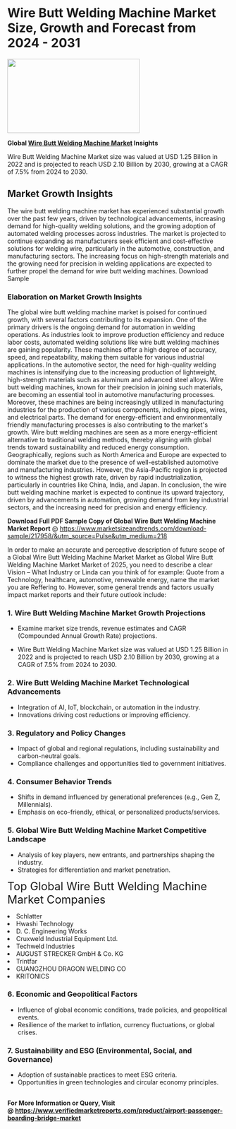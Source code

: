 <H1>Wire Butt Welding Machine Market Size, Growth and Forecast from 2024 - 2031</H1><img class="aligncenter size-medium wp-image-584254" src="https://thirdeyenews.in/wp-content/uploads/2024/09/Global-Market-Research-300x168.jpeg" alt="" width="300" height="168" /><p><strong>Global&nbsp;<a href="https://www.marketsizeandtrends.com/download-sample/217958/&amp;utm_source=Pulse&amp;utm_medium=218">Wire Butt Welding Machine Market</a> Insights</strong></p><p>Wire Butt Welding Machine Market size was valued at USD 1.25 Billion in 2022 and is projected to reach USD 2.10 Billion by 2030, growing at a CAGR of 7.5% from 2024 to 2030.</p><p><h2>Market Growth Insights</h2> The wire butt welding machine market has experienced substantial growth over the past few years, driven by technological advancements, increasing demand for high-quality welding solutions, and the growing adoption of automated welding processes across industries. The market is projected to continue expanding as manufacturers seek efficient and cost-effective solutions for welding wire, particularly in the automotive, construction, and manufacturing sectors. The increasing focus on high-strength materials and the growing need for precision in welding applications are expected to further propel the demand for wire butt welding machines. Download Sample <h3>Elaboration on Market Growth Insights</h3> The global wire butt welding machine market is poised for continued growth, with several factors contributing to its expansion. One of the primary drivers is the ongoing demand for automation in welding operations. As industries look to improve production efficiency and reduce labor costs, automated welding solutions like wire butt welding machines are gaining popularity. These machines offer a high degree of accuracy, speed, and repeatability, making them suitable for various industrial applications. In the automotive sector, the need for high-quality welding machines is intensifying due to the increasing production of lightweight, high-strength materials such as aluminum and advanced steel alloys. Wire butt welding machines, known for their precision in joining such materials, are becoming an essential tool in automotive manufacturing processes. Moreover, these machines are being increasingly utilized in manufacturing industries for the production of various components, including pipes, wires, and electrical parts. The demand for energy-efficient and environmentally friendly manufacturing processes is also contributing to the market's growth. Wire butt welding machines are seen as a more energy-efficient alternative to traditional welding methods, thereby aligning with global trends toward sustainability and reduced energy consumption. Geographically, regions such as North America and Europe are expected to dominate the market due to the presence of well-established automotive and manufacturing industries. However, the Asia-Pacific region is projected to witness the highest growth rate, driven by rapid industrialization, particularly in countries like China, India, and Japan. In conclusion, the wire butt welding machine market is expected to continue its upward trajectory, driven by advancements in automation, growing demand from key industrial sectors, and the increasing need for precision and energy efficiency. </p><p><span class=""><strong>Download Full PDF Sample Copy of Global Wire Butt Welding Machine Market Report</strong> @ <a href="https://www.marketsizeandtrends.com/download-sample/217958/&amp;utm_source=Pulse&amp;utm_medium=218" target="_blank">https://www.marketsizeandtrends.com/download-sample/217958/&amp;utm_source=Pulse&amp;utm_medium=218</a></span></p><p>In order to make an accurate and perceptive description of future scope of a Global&nbsp;Wire Butt Welding Machine Market Market as Global&nbsp;Wire Butt Welding Machine Market Market of 2025, you need to describe a clear Vision &ndash; What Industry or Linda can you think of for example: Quote from a Technology, healthcare, automotive, renewable energy, name the market you are Reffering to. However, some general trends and factors usually impact market reports and their future outlook include:</p><h3>1.&nbsp;<strong>Wire Butt Welding Machine Market Growth Projections</strong></h3><ul><li>Examine market size trends, revenue estimates and CAGR (Compounded Annual Growth Rate) projections.</li><li><p>Wire Butt Welding Machine Market size was valued at USD 1.25 Billion in 2022 and is projected to reach USD 2.10 Billion by 2030, growing at a CAGR of 7.5% from 2024 to 2030.</p></li></ul><h3>2.&nbsp;<strong>Wire Butt Welding Machine Market Technological Advancements</strong></h3><ul><li>Integration of AI, IoT, blockchain, or automation in the industry.</li><li>Innovations driving cost reductions or improving efficiency.</li></ul><h3>3.&nbsp;<strong>Regulatory and Policy Changes</strong></h3><ul><li>Impact of global and regional regulations, including sustainability and carbon-neutral goals.</li><li>Compliance challenges and opportunities tied to government initiatives.</li></ul><h3>4.&nbsp;<strong>Consumer Behavior Trends</strong></h3><ul><li>Shifts in demand influenced by generational preferences (e.g., Gen Z, Millennials).</li><li>Emphasis on eco-friendly, ethical, or personalized products/services.</li></ul><h3>5.&nbsp;<strong>Global Wire Butt Welding Machine Market Competitive Landscape</strong></h3><ul><li>Analysis of key players, new entrants, and partnerships shaping the industry.</li><li>Strategies for differentiation and market penetration.</li></ul><p data-pm-slice="1 1 []"><span style="color: inherit; font-family: inherit; font-size: 25px;">Top Global Wire Butt Welding Machine Market Companies</span></p><div class="" data-test-id=""><p><li>Schlatter</li><li> Hwashi Technology</li><li> D. C. Engineering Works</li><li> Cruxweld Industrial Equipment Ltd.</li><li> Techweld Industries</li><li> AUGUST STRECKER GmbH & Co. KG</li><li> Trintfar</li><li> GUANGZHOU DRAGON WELDING CO</li><li> KRITONICS</li></p></div><h3>6.&nbsp;<strong>Economic and Geopolitical Factors</strong></h3><ul><li>Influence of global economic conditions, trade policies, and geopolitical events.</li><li>Resilience of the market to inflation, currency fluctuations, or global crises.</li></ul><h3>7.&nbsp;<strong>Sustainability and ESG (Environmental, Social, and Governance)</strong></h3><ul><li>Adoption of sustainable practices to meet ESG criteria.</li><li>Opportunities in green technologies and circular economy principles.</li></ul><h2><strong style="font-size: 14px;">For More Information or Query, Visit @&nbsp;</strong><a style="background-color: #ffffff; font-size: 14px;" href="https://www.marketsizeandtrends.com/report/wire-butt-welding-machine-market/" target="_blank">https://www.verifiedmarketreports.com/product/airport-passenger-boarding-bridge-market</a></h2>
